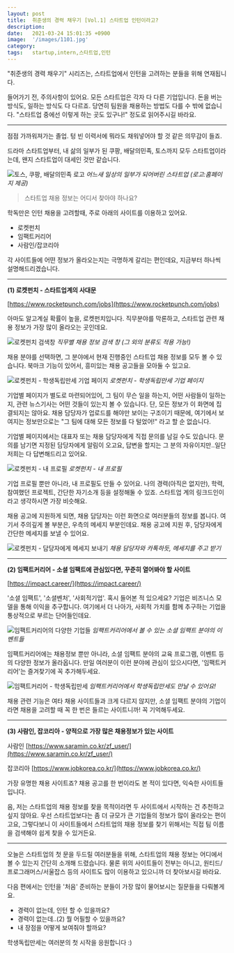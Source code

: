 ```yaml
---
layout: post
title:  취준생의 경력 채우기 [Vol.1] 스타트업 인턴이라고?
description:
date:   2021-03-24 15:01:35 +0900
image:  '/images/1101.jpg'
category:
tags:   startup,intern,스타트업,인턴
---
```

"취준생의 경력 채우기" 시리즈는, 스타트업에서 인턴을 고려하는 분들을 위해 연재됩니다.

들어가기 전, 주의사항이 있어요.
모든 스타트업은 각자 다 다른 기업입니다. 돈을 버는 방식도, 일하는 방식도 다 다르죠. 당연히 팀원을 채용하는 방법도 다를 수 밖에 없습니다. "스타트업 중에선 이렇게 하는 곳도 있구나!" 정도로 읽어주시길 바라요.

---

점점 가까워져가는 졸업.
텅 빈 이력서에 뭐라도 채워넣어야 할 것 같은 의무감이 들죠.

드라마 스타트업부터,
내 삶의 일부가 된 쿠팡, 배달의민족, 토스까지 모두 스타트업이라는데,
왠지 스타트업이 대세인 것만 같습니다.

![토스, 쿠팡, 배달의민족 로고]({{site.baseurl}}/images/1102.jpg)
*어느새 일상의 일부가 되어버린 스타트업 (로고:홈페이지 제공)*


>스타트업 채용 정보는 어디서 찾아야 하나요?

학독만은 인턴 채용을 고려할때, 주로 아래의 사이트를 이용하고 있어요.

- 로켓펀치
- 임팩트커리어
- 사람인/잡코리아

각 사이트들에 어떤 정보가 올라오는지는 극명하게 갈리는 편인데요,
지금부터 하나씩 설명해드리겠습니다.

***

**(1) 로켓펀치 - 스타트업계의 사대문**

[https://www.rocketpunch.com/jobs](https://www.rocketpunch.com/jobs)

아마도 알고계실 확률이 높을, 로켓펀치입니다.
직무분야를 막론하고, 스타트업 관련 채용 정보가 가장 많이 올라오는 곳인데요.

![로켓펀치 검색창]({{site.baseurl}}/images/1103.jpg)
*직무별 채용 정보 검색 창 (그 외의 분류도 적용 가능!)*

채용 분야를 선택하면, 그 분야에서 현재 진행중인 스타트업 채용 정보를 모두 볼 수 있습니다.
북마크 기능이 있어서, 흥미있는 채용 공고들을 모아둘 수 있고요.

![로켓펀치 - 학생독립만세 기업 페이지]({{site.baseurl}}/images/1104.jpg)
*로켓펀치 - 학생독립만세 기업 페이지*

기업별 페이지가 별도로 마련되어있어, 그 팀이 무슨 일을 하는지, 어떤 사람들이 일하는지, 관련 뉴스기사는 어떤 것들이 있는지 볼 수 있습니다.
단, 모든 정보가 이 화면에 집결되지는 않아요. 채용 담당자가 업로드를 해야만 보이는 구조이기 때문에, 여기에서 보여지는 정보만으로는 "그 팀에 대해 모든 정보를 다 털었어!" 라고 할 순 없습니다.

기업별 페이지에서는 대표자 또는 채용 담당자에게 직접 문의를 남길 수도 있습니다. 문의를 남기면 지정된 담당자에게 알림이 오고요, 답변을 할지는 그 분의 자유이지만..일단 저희는 다 답변해드리고 있어요.

![로켓펀치 - 내 프로필]({{site.baseurl}}/images/1105.jpg)
*로켓펀치 - 내 프로필*

기업 프로필 뿐만 아니라, 내 프로필도 만들 수 있어요.
나의 경력(아직은 없지만), 학력, 참여했던 프로젝트, 간단한 자기소개 등을 설정해둘 수 있죠.
스타트업 계의 링크드인이라고 생각하시면 가장 비슷해요.

채용 공고에 지원하게 되면, 채용 담당자는 이런 화면으로 여러분들의 정보를 봅니다.
여기서 주의깊게 볼 부분은, 우측의 메세지 부분인데요.
채용 공고에 지원 후, 담당자에게 간단한 메세지를 보낼 수 있어요.

![로켓펀치 - 담당자에게 메세지 보내기]({{site.baseurl}}/images/1106.jpg)
*채용 담당자와 카톡하듯, 메세지를 주고 받기*

***

**(2) 임팩트커리어 - 소셜 임팩트에 관심있다면, 꾸준히 열어봐야 할 사이트**

[https://impact.career/](https://impact.career/)

'소셜 임팩트', '소셜벤처', '사회적기업'. 혹시 들어본 적 있으세요?
기업은 비즈니스 모델을 통해 이익을 추구합니다.
여기에서 더 나아가, 사회적 가치를 함께 추구하는 기업을 통상적으로 부르는 단어들인데요.

![임팩트커리어의 다양한 기업들]({{site.baseurl}}/images/1107.jpg)
*임팩트커리어에서 볼 수 있는 소셜 임팩트 분야의 이벤트들*

임팩트커리어에는 채용정보 뿐만 아니라,
소셜 임팩트 분야의 교육 프로그램, 이벤트 등의 다양한 정보가 올라옵니다.
만일 여러분이 이런 분야에 관심이 있으시다면, '임팩트커리어'는 즐겨찾기에 꼭 추가해두세요.

![임팩트커리어 - 학생독립만세]({{site.baseurl}}/images/1108.jpg)
*임팩트커리어에서 학생독립만세도 만날 수 있어요!*

채용 관련 기능은 여타 채용 사이트들과 크게 다르지 않지만,
소셜 임팩트 분야의 기업이라면 채용을 고려할 때 꼭 한 번은 들르는 사이트니까! 꼭 기억해두세요.

***

**(3) 사람인, 잡코리아 - 양적으로 가장 많은 채용정보가 있는 사이트**

사람인 [https://www.saramin.co.kr/zf_user/](https://www.saramin.co.kr/zf_user/)

잡코리아 [https://www.jobkorea.co.kr/](https://www.jobkorea.co.kr/)

가장 유명한 채용 사이트죠?
채용 공고를 한 번이라도 본 적이 있다면, 익숙한 사이트들입니다.

음, 저는 스타트업의 채용 정보를 찾을 목적이라면 두 사이트에서 시작하는 건 추천하고 싶지 않아요.
우선 스타트업보다는 좀 더 규모가 큰 기업들의 정보가 많이 올라오는 편이고요,
그렇다보니 이 사이트들에서 스타트업의 채용 정보를 찾기 위해서는 직접 팀 이름을 검색해야 쉽게 찾을 수 있거든요.

***

오늘은 스타트업의 첫 문을 두드릴 여러분들을 위해,
스타트업의 채용 정보는 어디에서 볼 수 있는지 간단히 소개해 드렸습니다.
물론 위의 사이트들이 전부는 아니고, 원티드/프로그래머스/서울잡스 등의 사이트도 많이 이용하고 있으니까 더 찾아보시길 바라요.

다음 편에서는 인턴을 '처음' 준비하는 분들이 가장 많이 물어보시는 질문들을 다뤄볼게요.
- 경력이 없는데, 인턴 할 수 있을까요?
- 경력이 없는데..(2) 뭘 어필할 수 있을까요?
- 내 장점을 어떻게 보여줘야 할까요?

학생독립만세는 여러분의 첫 시작을 응원합니다 :)
